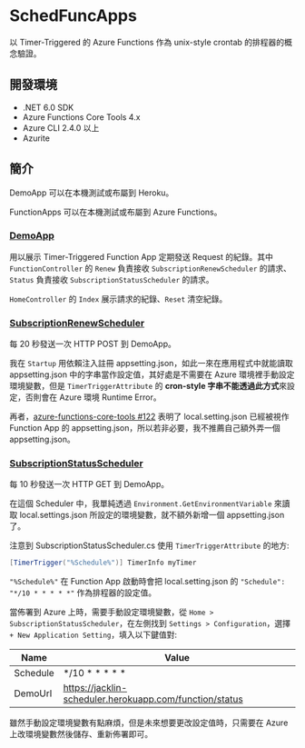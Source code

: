 # SchedFuncApps

以 Timer-Triggered 的 Azure Functions 作為 unix-style crontab 的排程器的概念驗證。

## 開發環境

- .NET 6.0 SDK
- Azure Functions Core Tools 4.x
- Azure CLI 2.4.0 以上
- Azurite

## 簡介

DemoApp 可以在本機測試或布屬到 Heroku。

FunctionApps 可以在本機測試或布屬到 Azure Functions。

### [**DemoApp**](https://github.com/blueskyson/SchedFuncApps/tree/main/DemoApp/DemoApp.MvcApp)

用以展示 Timer-Triggered Function App 定期發送 Request 的紀錄。其中 `FunctionController` 的 `Renew` 負責接收 `SubscriptionRenewScheduler` 的請求、`Status` 負責接收 `SubscriptionStatusScheduler` 的請求。

`HomeController` 的 `Index` 展示請求的紀錄、`Reset` 清空紀錄。

### [**SubscriptionRenewScheduler**](https://github.com/blueskyson/SchedFuncApps/tree/main/FunctionApps/FunctionApps.SubscriptionRenewScheduler)

每 20 秒發送一次 HTTP POST 到 DemoApp。

我在 `Startup` 用依賴注入註冊 appsetting.json，如此一來在應用程式中就能讀取 appsetting.json 中的字串當作設定值，其好處是不需要在 Azure 環境裡手動設定環境變數，但是 `TimerTriggerAttribute` 的 **cron-style 字串不能透過此方式**來設定，否則會在 Azure 環境 Runtime Error。

再者，[azure-functions-core-tools #122](https://github.com/Azure/azure-functions-core-tools/issues/122) 表明了 local.setting.json 已經被視作 Function App 的 appsetting.json，所以若非必要，我不推薦自己額外弄一個 appsetting.json。

### [**SubscriptionStatusScheduler**](https://github.com/blueskyson/SchedFuncApps/tree/main/FunctionApps/FunctionApps.SubscriptionStatusScheduler)

每 10 秒發送一次 HTTP GET 到 DemoApp。

在這個 Scheduler 中，我單純透過 `Environment.GetEnvironmentVariable` 來讀取 local.settings.json 所設定的環境變數，就不額外新增一個 appsetting.json 了。

注意到 SubscriptionStatusScheduler.cs 使用 `TimerTriggerAttribute` 的地方:

```csharp
[TimerTrigger("%Schedule%")] TimerInfo myTimer
```

`"%Schedule%"` 在 Function App 啟動時會把 local.setting.json 的 `"Schedule": "*/10 * * * * *"` 作為排程器的設定值。

當佈署到 Azure 上時，需要手動設定環境變數，從 `Home > SubscriptionStatusScheduler`，在左側找到 `Settings > Configuration`，選擇 `+ New Application Setting`，填入以下鍵值對:

|Name|Value|
|----|-----|
|Schedule|*/10 * * * * *|
|DemoUrl|https://jacklin-scheduler.herokuapp.com/function/status|

雖然手動設定環境變數有點麻煩，但是未來想要更改設定值時，只需要在 Azure 上改環境變數然後儲存、重新佈署即可。

